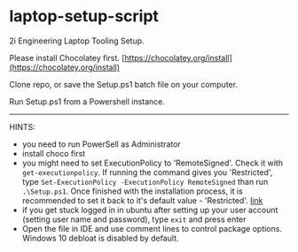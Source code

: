 # laptop-setup-script

2i Engineering Laptop Tooling Setup.

Please install Chocolatey first. [https://chocolatey.org/install](https://chocolatey.org/install)

Clone repo, or save the Setup.ps1 batch file on your computer.

Run Setup.ps1 from a Powershell instance.

---

HINTS:
- you need to run PowerSell as Administrator
- install choco first
- you might need to set ExecutionPolicy to 'RemoteSigned'. Check it with `get-executionpolicy`. If running the command gives you 'Restricted', type `Set-ExecutionPolicy -ExecutionPolicy RemoteSigned` than run `.\Setup.ps1`. Once finished with the installation process, it is recommended to set it back to it's default value - 'Restricted'. [link](https://learn.microsoft.com/en-us/powershell/module/microsoft.powershell.core/about/about_execution_policies?view=powershell-7.3)
- if you get stuck logged in in ubuntu after setting up your user account (setting user name and password), type `exit` and press enter
- Open the file in IDE and use comment lines to control package options. Windows 10 debloat is disabled by default.